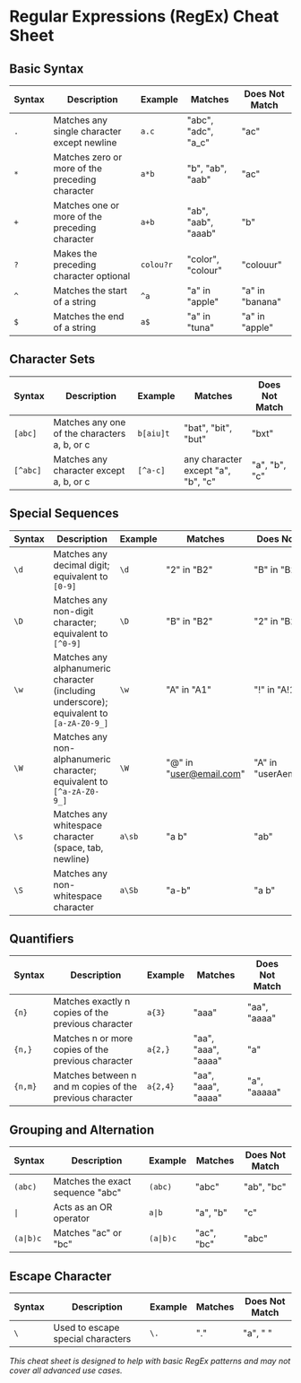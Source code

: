 
# Regular Expressions (RegEx) Cheat Sheet

## Basic Syntax

| Syntax | Description | Example | Matches | Does Not Match |
| ------ | ----------- | ------- | ------- | -------------- |
| `.`    | Matches any single character except newline | `a.c` | "abc", "adc", "a_c" | "ac" |
| `*`    | Matches zero or more of the preceding character | `a*b` | "b", "ab", "aab" | "ac" |
| `+`    | Matches one or more of the preceding character | `a+b` | "ab", "aab", "aaab" | "b" |
| `?`    | Makes the preceding character optional | `colou?r` | "color", "colour" | "colouur" |
| `^`    | Matches the start of a string | `^a` | "a" in "apple" | "a" in "banana" |
| `$`    | Matches the end of a string | `a$` | "a" in "tuna" | "a" in "apple" |

## Character Sets

| Syntax | Description | Example | Matches | Does Not Match |
| ------ | ----------- | ------- | ------- | -------------- |
| `[abc]` | Matches any one of the characters a, b, or c | `b[aiu]t` | "bat", "bit", "but" | "bxt" |
| `[^abc]` | Matches any character except a, b, or c | `[^a-c]` | any character except "a", "b", "c" | "a", "b", "c" |

## Special Sequences

| Syntax | Description | Example | Matches | Does Not Match |
| ------ | ----------- | ------- | ------- | -------------- |
| `\d`   | Matches any decimal digit; equivalent to `[0-9]` | `\d` | "2" in "B2" | "B" in "B2" |
| `\D`   | Matches any non-digit character; equivalent to `[^0-9]` | `\D` | "B" in "B2" | "2" in "B2" |
| `\w`   | Matches any alphanumeric character (including underscore); equivalent to `[a-zA-Z0-9_]` | `\w` | "A" in "A1" | "!" in "A!1" |
| `\W`   | Matches any non-alphanumeric character; equivalent to `[^a-zA-Z0-9_]` | `\W` | "@" in "user@email.com" | "A" in "userAemail.com" |
| `\s`   | Matches any whitespace character (space, tab, newline) | `a\sb` | "a b" | "ab" |
| `\S`   | Matches any non-whitespace character | `a\Sb` | "a-b" | "a b" |

## Quantifiers

| Syntax | Description | Example | Matches | Does Not Match |
| ------ | ----------- | ------- | ------- | -------------- |
| `{n}`  | Matches exactly n copies of the previous character | `a{3}` | "aaa" | "aa", "aaaa" |
| `{n,}` | Matches n or more copies of the previous character | `a{2,}` | "aa", "aaa", "aaaa" | "a" |
| `{n,m}`| Matches between n and m copies of the previous character | `a{2,4}` | "aa", "aaa", "aaaa" | "a", "aaaaa" |

## Grouping and Alternation

| Syntax | Description | Example | Matches | Does Not Match |
| ------ | ----------- | ------- | ------- | -------------- |
| `(abc)` | Matches the exact sequence "abc" | `(abc)` | "abc" | "ab", "bc" |
| `\|`    | Acts as an OR operator | `a\|b` | "a", "b" | "c" |
| `(a\|b)c` | Matches "ac" or "bc" | `(a\|b)c` | "ac", "bc" | "abc" |

## Escape Character

| Syntax | Description | Example | Matches | Does Not Match |
| ------ | ----------- | ------- | ------- | -------------- |
| `\`   | Used to escape special characters | `\.` | "." | "a", " " |

_This cheat sheet is designed to help with basic RegEx patterns and may not cover all advanced use cases._
